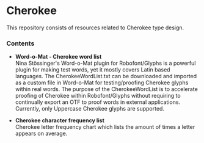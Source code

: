 # Cherokee
This repository consists of resources related to Cherokee type design.

### Contents
* **Word-o-Mat - Cherokee word list**<br>
Nina Stössinger's Word-o-Mat plugin for Robofont/Glyphs is a powerful plugin for making test words, yet it mostly covers Latin based languages. The CherokeeWordList.txt can be downloaded and imported as a custom file in Word-o-Mat for testing/proofing Cherokee glyphs within real words. The purpose of the CherokeeWordList is to accelerate proofing of Cherokee within Robofont/Glyphs without requiring to continually export an OTF to proof words in external  applications. Currently, only Uppercase Cherokee glyphs are supported. 

* **Cherokee character frequency list**<br>
Cherokee letter frequency chart which lists the amount of times a letter appears on average.  
